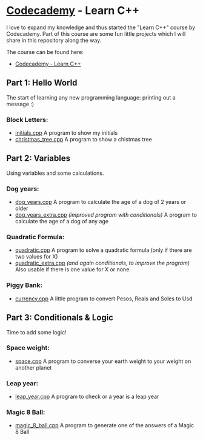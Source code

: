# [Codecademy](https://www.codecademy.com) - Learn C++

I love to expand my knowledge and thus started the "Learn C++" course by Codecademy. Part of this course are some fun little projects which I will share in this repository along the way.

The course can be found here:

- [Codecademy - Learn C++](https://www.codecademy.com/learn/learn-c-plus-plus)

## Part 1: Hello World

The start of learning any new programming language: printing out a message :)

### Block Letters:

* [initials.cpp](1_hello_world/block_letters/initials.cpp)
A program to show my initials
* [christmas_tree.cpp](1_hello_world/block_letters/christmas_tree.cpp)
A program to show a chistmas tree

## Part 2: Variables

Using variables and some calculations.

### Dog years:

* [dog_years.cpp](2_variables/dog_years/dog_years.cpp)
A program to calculate the age of a dog of 2 years or older
* [dog_years_extra.cpp](2_variables/dog_years/dog_years_extra.cpp)
*(improved program with conditionals)* 
A program to calculate the age of a dog of any age


### Quadratic Formula:
* [quadratic.cpp](2_variables/quadratic_formula/quadratic.cpp)
A program to solve a quadratic formula (only if there are two values for X)
* [quadratic_extra.cpp](2_variables/dog_years/quadratic_extra.cpp)
*(and again conditionals, to improve the program)*
Also usable if there is one value for X or none

### Piggy Bank:
* [currency.cpp](2_variables/piggy_bank/currency.cpp)
A little program to convert Pesos, Reais and Soles to Usd

## Part 3: Conditionals & Logic

Time to add some logic!

### Space weight:
* [space.cpp](3_conditionals_and_logic/space_weight/space.cpp)
A program to converse your earth weight to your weight on another planet

### Leap year:
* [leap_year.cpp](3_conditionals_and_logic/leap_year/leap_year.cpp)
A program to check or a year is a leap year

### Magic 8 Ball:
* [magic_8_ball.cpp](3_conditionals_and_logic/magic_8_ball/magic_8_ball.cpp)
A program to generate one of the answers of a Magic 8 Ball
